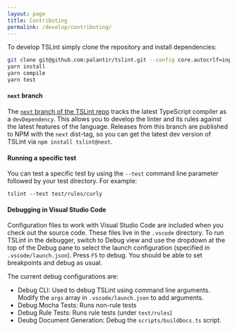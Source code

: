 ```yaml
---
layout: page
title: Contributing
permalink: /develop/contributing/
---
```


To develop TSLint simply clone the repository and install dependencies:

```bash
git clone git@github.com:palantir/tslint.git --config core.autocrlf=input --config core.eol=lf
yarn install
yarn compile
yarn test
```

#### `next` branch

The [`next` branch of the TSLint repo](https://github.com/palantir/tslint/tree/next) tracks the latest TypeScript
compiler as a `devDependency`. This allows you to develop the linter and its rules against the latest features of the
language. Releases from this branch are published to NPM with the `next` dist-tag, so you can get the latest dev
version of TSLint via `npm install tslint@next`.

#### Running a specific test

You can test a specific test by using the `--test` command line parameter followed by your test directory. For example:
```
tslint --test test/rules/curly
```

#### Debugging in Visual Studio Code

Configuration files to work with Visual Studio Code are included when you check out the source code. These files live in the `.vscode` directory. To run TSLint in the debugger, switch to Debug view and use the dropdown at the top of the Debug pane to select the launch configuration (specified in `.vscode/launch.json`). Press `F5` to debug. You should be able to set breakpoints and debug as usual.

The current debug configurations are:

- Debug CLI: Used to debug TSLint using command line arguments. Modify the `args` array in `.vscode/launch.json` to add arguments.
- Debug Mocha Tests: Runs non-rule tests
- Debug Rule Tests: Runs rule tests (under `test/rules`)
- Deubg Document Generation: Debug the `scripts/buildDocs.ts` script.
